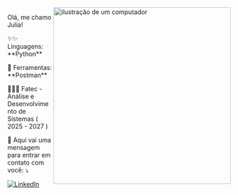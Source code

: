 <img src="https://raw.githubusercontent.com/MicaelliMedeiros/micaellimedeiros/master/image/computer-illustration.png" alt="ilustração de um computador" min-width="400px" max-width="400px" width="400px" align="right">

<p align="left"> 
  Olá, me chamo Julia!
</p>

<p align="left">
 ✨✨ Linguagens: **Python**
</p>

<p align="left">
  💼 Ferramentas: **Postman**
</p>

<p align="left">
  👩🏻‍💻 Fatec - Análise e Desenvolvimento de Sistemas ( 2025 - 2027 )
</p>

<p align="left">
  💌 Aqui vai uma mensagem para entrar em contato com você: ⤵️
</p>

<p align="left">
  <a href="#" title="LinkedIn">
  <img src="https://img.shields.io/badge/-Linkedin-0e76a8?style=flat-square&logo=Linkedin&logoColor=white&link=https://www.linkedin.com/in/julia-tomine/" alt="LinkedIn"/></a>
</p>
